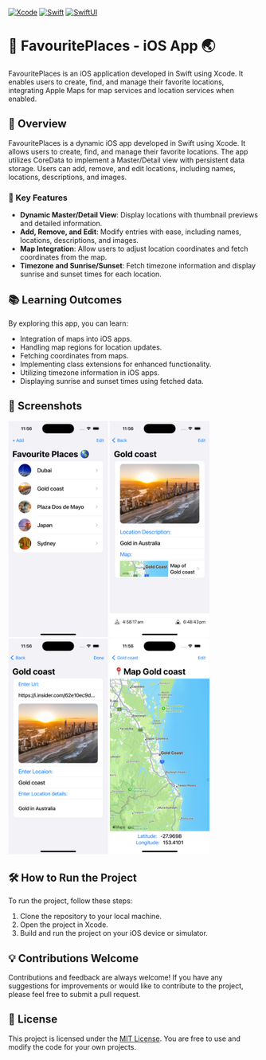 [![Xcode](https://img.shields.io/badge/Xcode-13.0-blue.svg)](https://developer.apple.com/xcode/)
[![Swift](https://img.shields.io/badge/Swift-5.5-orange.svg)](https://swift.org/)
[![SwiftUI](https://img.shields.io/badge/SwiftUI-2.0-green.svg)](https://developer.apple.com/xcode/swiftui/)

# 🌟 FavouritePlaces - iOS App 🌏

FavouritePlaces is an iOS application developed in Swift using Xcode. It enables users to create, find, and manage their favorite locations, integrating Apple Maps for map services and location services when enabled.

## 🚀 Overview

FavouritePlaces is a dynamic iOS app developed in Swift using Xcode. It allows users to create, find, and manage their favorite locations. The app utilizes CoreData to implement a Master/Detail view with persistent data storage. Users can add, remove, and edit locations, including names, locations, descriptions, and images.

### 🔑 Key Features

- **Dynamic Master/Detail View**: Display locations with thumbnail previews and detailed information.
- **Add, Remove, and Edit**: Modify entries with ease, including names, locations, descriptions, and images.
- **Map Integration**: Allow users to adjust location coordinates and fetch coordinates from the map.
- **Timezone and Sunrise/Sunset**: Fetch timezone information and display sunrise and sunset times for each location.

## 📚 Learning Outcomes

By exploring this app, you can learn:

- Integration of maps into iOS apps.
- Handling map regions for location updates.
- Fetching coordinates from maps.
- Implementing class extensions for enhanced functionality.
- Utilizing timezone information in iOS apps.
- Displaying sunrise and sunset times using fetched data.

## 📸 Screenshots

<div align="left">
    <img src="/screenshots/img1.png" width="200px" alt="Screenshot 1">
    <img src="/screenshots/img2.png" width="200px" alt="Screenshot 2">
    <img src="/screenshots/img3.png" width="200px" alt="Screenshot 3">
    <img src="/screenshots/img4.png" width="200px" alt="Screenshot 4">
</div>

## 🛠️ How to Run the Project

To run the project, follow these steps:

1. Clone the repository to your local machine.
2. Open the project in Xcode.
3. Build and run the project on your iOS device or simulator.

## 💡 Contributions Welcome

Contributions and feedback are always welcome! If you have any suggestions for improvements or would like to contribute to the project, please feel free to submit a pull request.

## 📄 License

This project is licensed under the [MIT License](https://choosealicense.com/licenses/mit/). You are free to use and modify the code for your own projects.
